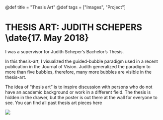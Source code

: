 @def title = "Thesis Art"
@def tags = ["Images", "Project"]

# THESIS ART: JUDITH SCHEPERS \date{17. May 2018}
I was a supervisor for Judith Scheper’s Bachelor’s Thesis.


In this thesis-art, I visualized the guided-bubble paradigm used in a recent publication in the Journal of Vision. Judith generalized the paradigm to more than five bubbles, therefore, many more bubbles are visible in the thesis-art.

The idea of “thesis art” is to inspire discussion with persons who do not have an academic background or work in a different field. The thesis is hidden in the drawer, but the poster is out there at the wall for everyone to see. You can find all past thesis art pieces here

![](/assets/a2_judith.jpg)
